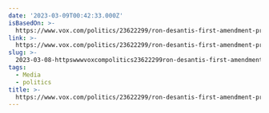 ```yaml
---
date: '2023-03-09T00:42:33.000Z'
isBasedOn: >-
  https://www.vox.com/politics/23622299/ron-desantis-first-amendment-press-new-york-times-v-sullivan
link: >-
  https://www.vox.com/politics/23622299/ron-desantis-first-amendment-press-new-york-times-v-sullivan
slug: >-
  2023-03-08-httpswwwvoxcompolitics23622299ron-desantis-first-amendment-press-new-york-times-v-sullivan
tags:
  - Media
  - politics
title: >-
  https://www.vox.com/politics/23622299/ron-desantis-first-amendment-press-new-york-times-v-sullivan
---
```


